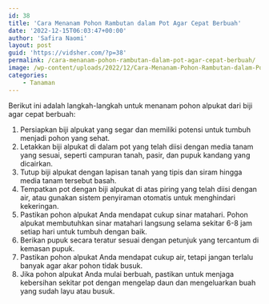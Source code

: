 ```yaml
---
id: 38
title: 'Cara Menanam Pohon Rambutan dalam Pot Agar Cepat Berbuah'
date: '2022-12-15T06:03:47+00:00'
author: 'Safira Naomi'
layout: post
guid: 'https://vidsher.com/?p=38'
permalink: /cara-menanam-pohon-rambutan-dalam-pot-agar-cepat-berbuah/
image: /wp-content/uploads/2022/12/Cara-Menanam-Pohon-Rambutan-dalam-Pot-Agar-Cepat-Berbuah-.jpg
categories:
    - Tanaman
---
```


Berikut ini adalah langkah-langkah untuk menanam pohon alpukat dari biji agar cepat berbuah:

1. Persiapkan biji alpukat yang segar dan memiliki potensi untuk tumbuh menjadi pohon yang sehat.
2. Letakkan biji alpukat di dalam pot yang telah diisi dengan media tanam yang sesuai, seperti campuran tanah, pasir, dan pupuk kandang yang dicairkan.
3. Tutup biji alpukat dengan lapisan tanah yang tipis dan siram hingga media tanam tersebut basah.
4. Tempatkan pot dengan biji alpukat di atas piring yang telah diisi dengan air, atau gunakan sistem penyiraman otomatis untuk menghindari kekeringan.
5. Pastikan pohon alpukat Anda mendapat cukup sinar matahari. Pohon alpukat membutuhkan sinar matahari langsung selama sekitar 6-8 jam setiap hari untuk tumbuh dengan baik.
6. Berikan pupuk secara teratur sesuai dengan petunjuk yang tercantum di kemasan pupuk.
7. Pastikan pohon alpukat Anda mendapat cukup air, tetapi jangan terlalu banyak agar akar pohon tidak busuk.
8. Jika pohon alpukat Anda mulai berbuah, pastikan untuk menjaga kebersihan sekitar pot dengan mengelap daun dan mengeluarkan buah yang sudah layu atau busuk.
